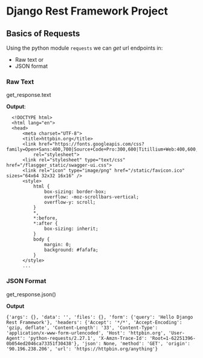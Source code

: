 # Django Rest Framework Project

## Basics of Requests

Using the python module `requests` we can *get* url endpoints in:
- Raw text or
- JSON format

### Raw Text
get_response.text

**Output**:

```
  <!DOCTYPE html>
  <html lang="en">
  <head>
      <meta charset="UTF-8">
      <title>httpbin.org</title>
      <link href="https://fonts.googleapis.com/css?family=Open+Sans:400,700|Source+Code+Pro:300,600|Titillium+Web:400,600,700"
          rel="stylesheet">
      <link rel="stylesheet" type="text/css" href="/flasgger_static/swagger-ui.css">
      <link rel="icon" type="image/png" href="/static/favicon.ico" sizes="64x64 32x32 16x16" />
      <style>
          html {
              box-sizing: border-box;
              overflow: -moz-scrollbars-vertical;
              overflow-y: scroll;
          }
          *,
          *:before,
          *:after {
              box-sizing: inherit;
          }
          body {
              margin: 0;
              background: #fafafa;
          }
      </style>
      ...
```

### JSON Format
get_response.json()

**Output**
```
{'args': {}, 'data': '', 'files': {}, 'form': {'query': 'Hello Django Rest Framework'}, 'headers': {'Accept': '*/*', 'Accept-Encoding': 'gzip, deflate', 'Content-Length': '33', 'Content-Type': 'application/x-www-form-urlencoded', 'Host': 'httpbin.org', 'User-Agent': 'python-requests/2.27.1', 'X-Amzn-Trace-Id': 'Root=1-62251396-0b054ed2046ca73351f30438'}, 'json': None, 'method': 'GET', 'origin': '90.196.238.206', 'url': 'https://httpbin.org/anything'}
```
